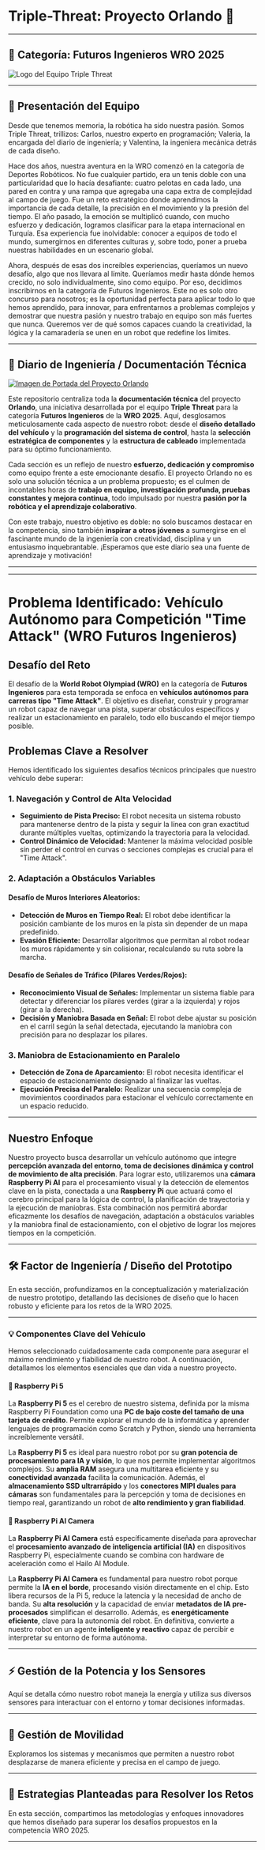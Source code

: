 # Triple-Threat: Proyecto Orlando 🤖

---

## 🚀 Categoría: Futuros Ingenieros WRO 2025

![Logo del Equipo Triple Threat](https://github.com/TripleThreat19/Triple-Threat-AI/blob/main/Logo%20del%20Equipo/Logo%20del%20Equipo.jpg)

---

## 🚀 Presentación del Equipo

Desde que tenemos memoria, la robótica ha sido nuestra pasión. Somos Triple Threat, trillizos: Carlos, nuestro experto en programación; Valeria, la encargada del diario de ingeniería; y Valentina, la ingeniera mecánica detrás de cada diseño.

Hace dos años, nuestra aventura en la WRO comenzó en la categoría de Deportes Robóticos. No fue cualquier partido, era un tenis doble con una particularidad que lo hacía desafiante: cuatro pelotas en cada lado, una pared en contra y una rampa que agregaba una capa extra de complejidad al campo de juego. Fue un reto estratégico donde aprendimos la importancia de cada detalle, la precisión en el movimiento y la presión del tiempo. El año pasado, la emoción se multiplicó cuando, con mucho esfuerzo y dedicación, logramos clasificar para la etapa internacional en Turquía. Esa experiencia fue inolvidable: conocer a equipos de todo el mundo, sumergirnos en diferentes culturas y, sobre todo, poner a prueba nuestras habilidades en un escenario global.

Ahora, después de esas dos increíbles experiencias, queríamos un nuevo desafío, algo que nos llevara al límite. Queríamos medir hasta dónde hemos crecido, no solo individualmente, sino como equipo. Por eso, decidimos inscribirnos en la categoría de Futuros Ingenieros. Este no es solo otro concurso para nosotros; es la oportunidad perfecta para aplicar todo lo que hemos aprendido, para innovar, para enfrentarnos a problemas complejos y demostrar que nuestra pasión y nuestro trabajo en equipo son más fuertes que nunca. Queremos ver de qué somos capaces cuando la creatividad, la lógica y la camaradería se unen en un robot que redefine los límites.

---

## 📖 Diario de Ingeniería / Documentación Técnica

[![Imagen de Portada del Proyecto Orlando](https://github.com/TripleThreat19/Triple-Threat-AI/blob/main/Logo%20del%20Equipo/Imagen%20de%20Portada.jpg)](https://github.com/TripleThreat19/Triple-Threat-AI)

Este repositorio centraliza toda la **documentación técnica** del proyecto **Orlando**, una iniciativa desarrollada por el equipo **Triple Threat** para la categoría **Futuros Ingenieros** de la **WRO 2025**. Aquí, desglosamos meticulosamente cada aspecto de nuestro robot: desde el **diseño detallado del vehículo** y la **programación del sistema de control**, hasta la **selección estratégica de componentes** y la **estructura de cableado** implementada para su óptimo funcionamiento.

Cada sección es un reflejo de nuestro **esfuerzo, dedicación y compromiso** como equipo frente a este emocionante desafío. El proyecto Orlando no es solo una solución técnica a un problema propuesto; es el culmen de incontables horas de **trabajo en equipo, investigación profunda, pruebas constantes y mejora continua**, todo impulsado por nuestra **pasión por la robótica y el aprendizaje colaborativo**.

Con este trabajo, nuestro objetivo es doble: no solo buscamos destacar en la competencia, sino también **inspirar a otros jóvenes** a sumergirse en el fascinante mundo de la ingeniería con creatividad, disciplina y un entusiasmo inquebrantable. ¡Esperamos que este diario sea una fuente de aprendizaje y motivación!

---

---

# Problema Identificado: Vehículo Autónomo para Competición "Time Attack" (WRO Futuros Ingenieros)

## Desafío del Reto

El desafío de la **World Robot Olympiad (WRO)** en la categoría de **Futuros Ingenieros** para esta temporada se enfoca en **vehículos autónomos para carreras tipo "Time Attack"**. El objetivo es diseñar, construir y programar un robot capaz de navegar una pista, superar obstáculos específicos y realizar un estacionamiento en paralelo, todo ello buscando el mejor tiempo posible.

## Problemas Clave a Resolver

Hemos identificado los siguientes desafíos técnicos principales que nuestro vehículo debe superar:

### 1. Navegación y Control de Alta Velocidad
* **Seguimiento de Pista Preciso:** El robot necesita un sistema robusto para mantenerse dentro de la pista y seguir la línea con gran exactitud durante múltiples vueltas, optimizando la trayectoria para la velocidad.
* **Control Dinámico de Velocidad:** Mantener la máxima velocidad posible sin perder el control en curvas o secciones complejas es crucial para el "Time Attack".

### 2. Adaptación a Obstáculos Variables

#### Desafío de Muros Interiores Aleatorios:
* **Detección de Muros en Tiempo Real:** El robot debe identificar la posición cambiante de los muros en la pista sin depender de un mapa predefinido.
* **Evasión Eficiente:** Desarrollar algoritmos que permitan al robot rodear los muros rápidamente y sin colisionar, recalculando su ruta sobre la marcha.

#### Desafío de Señales de Tráfico (Pilares Verdes/Rojos):
* **Reconocimiento Visual de Señales:** Implementar un sistema fiable para detectar y diferenciar los pilares verdes (girar a la izquierda) y rojos (girar a la derecha).
* **Decisión y Maniobra Basada en Señal:** El robot debe ajustar su posición en el carril según la señal detectada, ejecutando la maniobra con precisión para no desplazar los pilares.

### 3. Maniobra de Estacionamiento en Paralelo
* **Detección de Zona de Aparcamiento:** El robot necesita identificar el espacio de estacionamiento designado al finalizar las vueltas.
* **Ejecución Precisa del Paralelo:** Realizar una secuencia compleja de movimientos coordinados para estacionar el vehículo correctamente en un espacio reducido.

---

## Nuestro Enfoque

Nuestro proyecto busca desarrollar un vehículo autónomo que integre **percepción avanzada del entorno, toma de decisiones dinámica y control de movimiento de alta precisión**. Para lograr esto, utilizaremos una **cámara Raspberry Pi AI** para el procesamiento visual y la detección de elementos clave en la pista, conectada a una **Raspberry Pi** que actuará como el cerebro principal para la lógica de control, la planificación de trayectoria y la ejecución de maniobras. Esta combinación nos permitirá abordar eficazmente los desafíos de navegación, adaptación a obstáculos variables y la maniobra final de estacionamiento, con el objetivo de lograr los mejores tiempos en la competición.

---

## 🛠️ Factor de Ingeniería / Diseño del Prototipo

En esta sección, profundizamos en la conceptualización y materialización de nuestro prototipo, detallando las decisiones de diseño que lo hacen robusto y eficiente para los retos de la WRO 2025.

---

### 💡 Componentes Clave del Vehículo

Hemos seleccionado cuidadosamente cada componente para asegurar el máximo rendimiento y fiabilidad de nuestro robot. A continuación, detallamos los elementos esenciales que dan vida a nuestro proyecto.

#### 🧠 Raspberry Pi 5

La **Raspberry Pi 5** es el cerebro de nuestro sistema, definida por la misma Raspberry Pi Foundation como una **PC de bajo coste del tamaño de una tarjeta de crédito**. Permite explorar el mundo de la informática y aprender lenguajes de programación como Scratch y Python, siendo una herramienta increíblemente versátil.

La **Raspberry Pi 5** es ideal para nuestro robot por su **gran potencia de procesamiento para IA y visión**, lo que nos permite implementar algoritmos complejos. Su **amplia RAM** asegura una multitarea eficiente y su **conectividad avanzada** facilita la comunicación. Además, el **almacenamiento SSD ultrarrápido** y los **conectores MIPI duales para cámaras** son fundamentales para la percepción y toma de decisiones en tiempo real, garantizando un robot de **alto rendimiento y gran fiabilidad**.


#### 📸 Raspberry Pi AI Camera

La **Raspberry Pi AI Camera** está específicamente diseñada para aprovechar el **procesamiento avanzado de inteligencia artificial (IA)** en dispositivos Raspberry Pi, especialmente cuando se combina con hardware de aceleración como el Hailo AI Module.

La **Raspberry Pi AI Camera** es fundamental para nuestro robot porque permite la **IA en el borde**, procesando visión directamente en el chip. Esto libera recursos de la Pi 5, reduce la latencia y la necesidad de ancho de banda. Su **alta resolución** y la capacidad de enviar **metadatos de IA pre-procesados** simplifican el desarrollo. Además, es **energéticamente eficiente**, clave para la autonomía del robot. En definitiva, convierte a nuestro robot en un agente **inteligente y reactivo** capaz de percibir e interpretar su entorno de forma autónoma.


---

## ⚡ Gestión de la Potencia y los Sensores

Aquí se detalla cómo nuestro robot maneja la energía y utiliza sus diversos sensores para interactuar con el entorno y tomar decisiones informadas.

---

## 🚗 Gestión de Movilidad

Exploramos los sistemas y mecanismos que permiten a nuestro robot desplazarse de manera eficiente y precisa en el campo de juego.

---

## 🧠 Estrategias Planteadas para Resolver los Retos

En esta sección, compartimos las metodologías y enfoques innovadores que hemos diseñado para superar los desafíos propuestos en la competencia WRO 2025.

---
